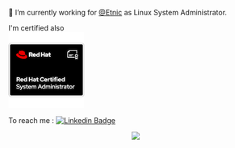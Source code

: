 <!--
**abdelhousni/abdelhousni** is a ✨ _special_ ✨ repository because its `README.md` (this file) appears on your GitHub profile.

Here are some ideas to get you started:

- 🔭 I’m currently working on ...
- 🌱 I’m currently learning ...
- 👯 I’m looking to collaborate on ...
- 🤔 I’m looking for help with ...
- 💬 Ask me about ...
- 📫 How to reach me: ...
- 😄 Pronouns: ...
- ⚡ Fun fact: ...
-->

🔭 I’m currently working for [@Etnic](https://etnic.be) as Linux System Administrator.

I'm certified also <br/> ![Red Hat Certified System Administrator (RHCSA)](https://github.com/abdelhousni/abdelhousni/blob/main/red-hat-certified-system-administrator-rhcsa.png?raw=true)

To reach me : [![Linkedin Badge](https://img.shields.io/badge/abdelhousni-0A66C2?style=flat&logo=Linkedin&logoColor=white&labelColor=0A66C2&link=https://www.linkedin.com/in/abdelhousni/)](https://www.linkedin.com/in/abdelhousni/)
<br>
<p align="center">
  <img src="https://github-readme-stats.vercel.app/api?username=abdelhousni&show_icons=true&count_private=true&custom_title=Github%20Stats&theme=dracula&include_all_commits=true">
</p>
